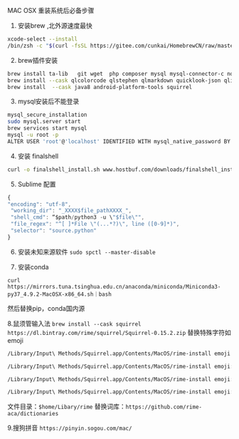 MAC OSX 重装系统后必备步骤
1. 安装brew ,北外源速度最快
```bash
xcode-select --install
/bin/zsh -c "$(curl -fsSL https://gitee.com/cunkai/HomebrewCN/raw/master/Homebrew.sh)"
```
2. brew插件安装
```bash
brew install ta-lib   git wget  php composer mysql mysql-connector-c node libomp gcc llvm boost-python scrcpy docker
brew install --cask qlcolorcode qlstephen qlmarkdown quicklook-json qlimagesize webpquicklook suspicious-package quicklookase qlvideo
brew install  --cask java8 android-platform-tools squirrel
```

3. mysql安装后不能登录
```bash
mysql_secure_installation
sudo mysql.server start
brew services start mysql
mysql -u root -p
ALTER USER 'root'@'localhost' IDENTIFIED WITH mysql_native_password BY '12345678';FLUSH PRIVILEGES;
```
4. 安装 finalshell
```bash
curl -o finalshell_install.sh www.hostbuf.com/downloads/finalshell_install.sh;chmod +x finalshell_install.sh;sudo ./finalshell_install.sh
```
5. Sublime 配置
```js
{
"encoding": "utf-8",
 "working_dir": "_XXXX$file_pathXXXX_",
 "shell_cmd": “$path/python3 -u \"$file\"",
 "file_regex": "^[ ]*File \"(...*?)\", line ([0-9]*)",
 "selector": "source.python"
}
```

6. 安装未知来源软件
`sudo spctl --master-disable`

7. 安装conda
```
curl  https://mirrors.tuna.tsinghua.edu.cn/anaconda/miniconda/Miniconda3-py37_4.9.2-MacOSX-x86_64.sh｜bash
```
然后替换pip，conda国内源

8.鼠须管输入法
`brew install --cask squirrel`
`https://dl.bintray.com/rime/squirrel/Squirrel-0.15.2.zip`
替换特殊字符如emoji
```bash
/Library/Input\ Methods/Squirrel.app/Contents/MacOS/rime-install emoji

/Library/Input\ Methods/Squirrel.app/Contents/MacOS/rime-install emoji:customize:schema=luna_pinyin_simp

/Library/Input\ Methods/Squirrel.app/Contents/MacOS/rime-install emoji:customize:schema=luna_pinyin

/Library/Input\ Methods/Squirrel.app/Contents/MacOS/rime-install emoji:customize:schema=luna_pinyin_fluency
```
文件目录：`$home/Libary/rime`
替换词库：`https://github.com/rime-aca/dictionaries`



9.搜狗拼音
`https://pinyin.sogou.com/mac/`
